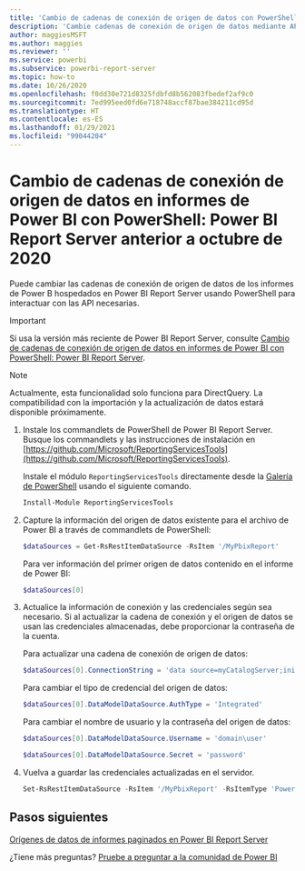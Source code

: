 ```yaml
---
title: 'Cambio de cadenas de conexión de origen de datos con PowerShell: Power BI Report Server anterior a octubre de 2020'
description: 'Cambie cadenas de conexión de origen de datos mediante API en PowerShell: Power BI Report Server anterior a octubre de 2020.'
author: maggiesMSFT
ms.author: maggies
ms.reviewer: ''
ms.service: powerbi
ms.subservice: powerbi-report-server
ms.topic: how-to
ms.date: 10/26/2020
ms.openlocfilehash: f0dd30e721d8325fdbfd8b562083fbedef2af9c0
ms.sourcegitcommit: 7ed995eed0fd6e718748accf87bae384211cd95d
ms.translationtype: HT
ms.contentlocale: es-ES
ms.lasthandoff: 01/29/2021
ms.locfileid: "99044204"
---
```

# <a name="change-data-source-connection-strings-in-power-bi-reports-with-powershell---power-bi-report-server-pre-october-2020"></a>Cambio de cadenas de conexión de origen de datos en informes de Power BI con PowerShell: Power BI Report Server anterior a octubre de 2020


Puede cambiar las cadenas de conexión de origen de datos de los informes de Power B hospedados en Power BI Report Server usando PowerShell para interactuar con las API necesarias. 

> [!IMPORTANT]
> Si usa la versión más reciente de Power BI Report Server, consulte [Cambio de cadenas de conexión de origen de datos en informes de Power BI con PowerShell: Power BI Report Server](connect-data-source-apis.md).

> [!NOTE]
> Actualmente, esta funcionalidad solo funciona para DirectQuery. La compatibilidad con la importación y la actualización de datos estará disponible próximamente.

1. Instale los commandlets de PowerShell de Power BI Report Server. Busque los commandlets y las instrucciones de instalación en [https://github.com/Microsoft/ReportingServicesTools](https://github.com/Microsoft/ReportingServicesTools). 

    Instale el módulo `ReportingServicesTools` directamente desde la [Galería de PowerShell](https://www.powershellgallery.com/packages/ReportingServicesTools/) usando el siguiente comando.

    ```powershell
    Install-Module ReportingServicesTools
    ```

2. Capture la información del origen de datos existente para el archivo de Power BI a través de commandlets de PowerShell:

    ```powershell
    $dataSources = Get-RsRestItemDataSource -RsItem '/MyPbixReport'
    ```

    Para ver información del primer origen de datos contenido en el informe de Power BI: 

    ```powershell
    $dataSources[0]
    ```

3. Actualice la información de conexión y las credenciales según sea necesario. Si al actualizar la cadena de conexión y el origen de datos se usan las credenciales almacenadas, debe proporcionar la contraseña de la cuenta. 

    Para actualizar una cadena de conexión de origen de datos:

    ```powershell
    $dataSources[0].ConnectionString = 'data source=myCatalogServer;initial catalog=ReportServer;persist security info=False' 
    ```

    Para cambiar el tipo de credencial del origen de datos:

    ```powershell
    $dataSources[0].DataModelDataSource.AuthType = 'Integrated'
    ```

    Para cambiar el nombre de usuario y la contraseña del origen de datos:

    ```powershell
    $dataSources[0].DataModelDataSource.Username = 'domain\user'
    ```
    ```powershell
    $dataSources[0].DataModelDataSource.Secret = 'password'
    ```

4. Vuelva a guardar las credenciales actualizadas en el servidor.

    ```powershell
    Set-RsRestItemDataSource -RsItem '/MyPbixReport' -RsItemType 'PowerBIReport' -DataSources $dataSources
    ```

## <a name="next-steps"></a>Pasos siguientes

[Orígenes de datos de informes paginados en Power BI Report Server](connect-data-sources.md) 

¿Tiene más preguntas? [Pruebe a preguntar a la comunidad de Power BI](https://community.powerbi.com/)

